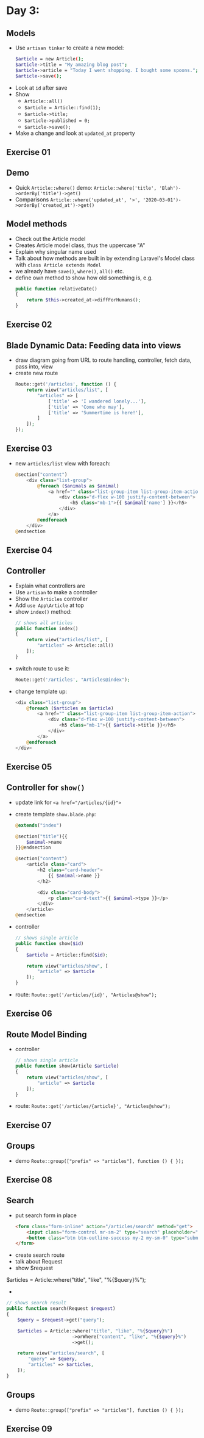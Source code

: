 # Day 3:

## Models
- Use `artisan tinker` to create a new model:
    ```bash
    $article = new Article();
    $article->title = "My amazing blog post";
    $article->article = "Today I went shopping. I bought some spoons.";
    $article->save();
    ```
- Look at `id` after save
- Show
    - `Article::all()`
    - `$article = Article::find(1);`
    - `$article->title;`
    - `$article->published = 0;`
    - `$article->save();`
- Make a change and look at `updated_at` property

## Exercise 01

## Demo

- Quick `Article::where()` demo: `Article::where('title', 'Blah')->orderBy('title')->get()`
- Comparisons `Article::where('updated_at', '>', '2020-03-01')->orderBy('created_at')->get()`

## Model methods

- Check out the Article model
- Creates Article model class, thus the uppercase "A"
- Explain why singular name used
- Talk about how methods are built in by extending Laravel's Model class with `class Article extends Model`
- we already have `save()`, `where()`, `all()` etc.
- define own method to show how old something is, e.g.
    ```php
    public function relativeDate()
    {
        return $this->created_at->diffForHumans();
    }
    ```

## Exercise 02

## Blade Dynamic Data: Feeding data into views

- draw diagram going from URL to route handling, controller, fetch data, pass into, view
- create new route
    ```php
    Route::get('/articles', function () {
        return view("articles/list", [
            "articles" => [
                ['title' => 'I wandered lonely...'],
                ['title' => 'Come who may'],
                ['title' => 'Summertime is here!'],
            ]
        ]);
    });
    ```

## Exercise 03

- new `articles/list` view with foreach:
    ```php
    @section("content")
        <div class="list-group">
            @foreach ($animals as $animal)
                <a href="" class="list-group-item list-group-item-action">
                    <div class="d-flex w-100 justify-content-between">
                        <h5 class="mb-1">{{ $animal['name'] }}</h5>
                    </div>
                </a>
            @endforeach
        </div>
    @endsection
    ```

## Exercise 04

## Controller
- Explain what controllers are
- Use `artisan` to make a controller
- Show the `Articles` controller
- Add `use App\Article` at top
- show `index()` method:
    ```php
    // shows all articles
    public function index()
    {
        return view("articles/list", [
            "articles" => Article::all()
        ]);
    }
    ```
- switch route to use it:
    ```php
    Route::get('/articles', "Articles@index");
    ```
- change template up:
    ```php
    <div class="list-group">
        @foreach ($articles as $article)
            <a href="" class="list-group-item list-group-item-action">
                <div class="d-flex w-100 justify-content-between">
                    <h5 class="mb-1">{{ $article->title }}</h5>
                </div>
            </a>
        @endforeach
    </div>

    ```

## Exercise 05

## Controller for `show()`
- update link for `<a href="/articles/{id}">`
- create template `show.blade.php`:
    ```php
    @extends("index")

    @section("title"){{
        $animal->name
    }}@endsection

    @section("content")
        <article class="card">
            <h2 class="card-header">
                {{ $animal->name }}
            </h2>

            <div class="card-body">
                <p class="card-text">{{ $animal->type }}</p>
            </div>
        </article>
    @endsection
    ```

- controller
    ```php
    // shows single article
    public function show($id)
    {
        $article = Article::find($id);

        return view("articles/show", [
            "article" => $article
        ]);
    }
    ```
- route:
    ```Route::get('/articles/{id}', "Articles@show");```

## Exercise 06

## Route Model Binding

- controller
    ```php
    // shows single article
    public function show(Article $article)
    {
        return view("articles/show", [
            "article" => $article
        ]);
    }
    ```
- route:
    `Route::get('/articles/{article}', "Articles@show");`

## Exercise 07

## Groups
- demo `Route::group(["prefix" => "articles"], function () { });`

## Exercise 08

## Search

- put search form in place
    ```html
    <form class="form-inline" action="/articles/search" method="get">
        <input class="form-control mr-sm-2" type="search" placeholder="Search" aria-label="Search" name="query">
        <button class="btn btn-outline-success my-2 my-sm-0" type="submit">Search</button>
    </form>
    ```
- create search route
- talk about Request
- show $request

$articles = Article::where("title", "like", "%{$query}%");

- 
```php
// shows search result
public function search(Request $request)
{
    $query = $request->get("query");

    $articles = Article::where("title", "like", "%{$query}%")
                        ->orWhere("content", "like", "%{$query}%")
                        ->get();

    return view("articles/search", [
        "query" => $query,
        "articles" => $articles,
    ]);
}
```

## Groups
- demo `Route::group(["prefix" => "articles"], function () { });`

## Exercise 09